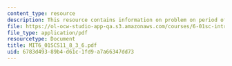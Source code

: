 ```yaml
---
content_type: resource
description: This resource contains information on problem on period of pole.
file: https://ol-ocw-studio-app-qa.s3.amazonaws.com/courses/6-01sc-introduction-to-electrical-engineering-and-computer-science-i-spring-2011/6783d49389b4d61c1fd9a7a66347dd73_MIT6_01SCS11_8_3_6.pdf
file_type: application/pdf
resourcetype: Document
title: MIT6_01SCS11_8_3_6.pdf
uid: 6783d493-89b4-d61c-1fd9-a7a66347dd73
---
```

